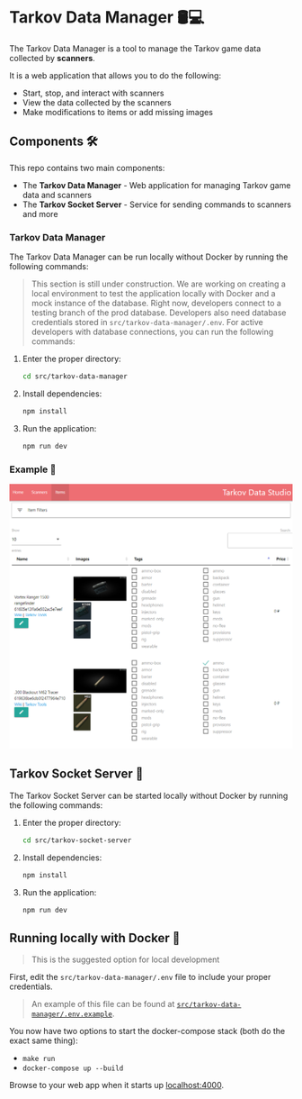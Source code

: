 # Tarkov Data Manager 🛢️💻

The Tarkov Data Manager is a tool to manage the Tarkov game data collected by **scanners**.

It is a web application that allows you to do the following:

- Start, stop, and interact with scanners
- View the data collected by the scanners
- Make modifications to items or add missing images

## Components 🛠️

This repo contains two main components:

- The **Tarkov Data Manager** - Web application for managing Tarkov game data and scanners
- The **Tarkov Socket Server** - Service for sending commands to scanners and more

### Tarkov Data Manager

The Tarkov Data Manager can be run locally without Docker by running the following commands:

> This section is still under construction. We are working on creating a local environment to test the application locally with Docker and a mock instance of the database. Right now, developers connect to a testing branch of the prod database. Developers also need database credentials stored in `src/tarkov-data-manager/.env`.
> For active developers with database connections, you can run the following commands:

1. Enter the proper directory:

    ```bash
    cd src/tarkov-data-manager
    ```

1. Install dependencies:

    ```bash
    npm install
    ```

1. Run the application:

    ```bash
    npm run dev
    ```

### Example 📸

![local example](docs/assets/data-manager-example.png)

## Tarkov Socket Server 🔌

The Tarkov Socket Server can be started locally without Docker by running the following commands:

1. Enter the proper directory:

    ```bash
    cd src/tarkov-socket-server
    ```

1. Install dependencies:

    ```bash
    npm install
    ```

1. Run the application:

    ```bash
    npm run dev
    ```

## Running locally with Docker 🐳

> This is the suggested option for local development

First, edit the `src/tarkov-data-manager/.env` file to include your proper credentials.

> An example of this file can be found at [`src/tarkov-data-manager/.env.example`](src/tarkov-data-manager/.env.example).

You now have two options to start the docker-compose stack (both do the exact same thing):

- `make run`
- `docker-compose up --build`

Browse to your web app when it starts up [localhost:4000](http://localhost:4000).
